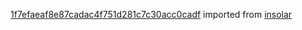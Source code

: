 [1f7efaeaf8e87cadac4f751d281c7c30acc0cadf](https://github.com/insolar/insolar/commit/1f7efaeaf8e87cadac4f751d281c7c30acc0cadf) imported from [insolar](https://github.com/insolar/insolar)
